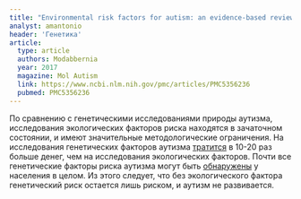 ```yaml
---
title: "Environmental risk factors for autism: an evidence-based review of systematic reviews and meta-analyses"
analyst: amantonio
header: 'Генетика'
article:
  type: article
  authors: Modabbernia
  year: 2017
  magazine: Mol Autism
  link: https://www.ncbi.nlm.nih.gov/pmc/articles/PMC5356236
  pubmed: PMC5356236
---
```


По сравнению с генетическими исследованиями природы аутизма, исследования экологических факторов риска находятся в зачаточном состоянии, и имеют значительные методологические ограничения.
На исследования генетических факторов аутизма [тратится](https://www.ucdmc.ucdavis.edu/welcome/features/20090218_autism_environment) в 10-20 раз больше денег, чем на исследования экологических факторов.
Почти все генетические факторы риска аутизма могут быть [обнаружены](https://www.ncbi.nlm.nih.gov/pmc/articles/PMC4986048) у населения в целом. Из этого следует, что без экологического фактора генетический риск остается лишь риском, и аутизм не развивается.
